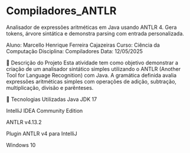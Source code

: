 # Compiladores_ANTLR
Analisador de expressões aritméticas em Java usando ANTLR 4. Gera tokens, árvore sintática e demonstra parsing com entrada personalizada.

Aluno: Marcello Henrique Ferreira Cajazeiras
Curso: Ciência da Computação
Disciplina: Compiladores
Data: 12/05/2025

🧾 Descrição do Projeto
Esta atividade tem como objetivo demonstrar a criação de um analisador sintático simples utilizando o ANTLR (Another Tool for Language Recognition) com Java. A gramática definida avalia expressões aritméticas simples com operações de adição, subtração, multiplicação, divisão e parênteses.

🔧 Tecnologias Utilizadas
Java JDK 17

IntelliJ IDEA Community Edition

ANTLR v4.13.2

Plugin ANTLR v4 para IntelliJ

Windows 10
